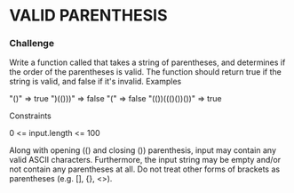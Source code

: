 # VALID PARENTHESIS

### Challenge

Write a function called that takes a string of parentheses, and determines if the order of the parentheses is valid. The function should return true if the string is valid, and false if it's invalid.
Examples

"()"              =>  true
")(()))"          =>  false
"("               =>  false
"(())((()())())"  =>  true

Constraints

0 <= input.length <= 100

Along with opening (() and closing ()) parenthesis, 
input may contain any valid ASCII characters. Furthermore, 
the input string may be empty and/or not contain any parentheses at all. 
Do not treat other forms of brackets as parentheses (e.g. [], {}, <>).
